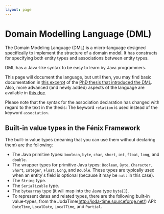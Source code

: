 ```yaml
---
layout: page
---
```


# Domain Modelling Language (DML)

The Domain Modeling Language (DML) is a micro-language designed specifically
to implement the structure of a domain model. It has constructs for specifying
both entity types and associations between entity types.

DML has a Java-like syntax to be easy to learn by Java programmers.

This page will document the language, but until then, you may find basic
documentation in [this excerpt][cachopo-phd-dml] of the
[PhD thesis that introduced the DML][cachopo-phd].  Also, more advanced (and
newly added) aspects of the language are available in
[this doc][dml-reference].

Please note that the syntax for the association declaration has changed with
regard to the text in the thesis: The keyword `relation` is used instead of
the keyword `association`.

## Built-in value types in the Fénix Framework

The built-in value types (meaning that you can use them without declaring
them) are the following:

  * The Java primitive types: `boolean`, `byte`, `char`, `short`, `int`,
    `float`, `long`, and `double`.
  * The wrapper types for primitive Java types: `Boolean`, `Byte`,
    `Character`, `Short`, `Integer`, `Float`, `Long`, and `Double`. These
    types are typically used when an entity's field is optional (because it
    may be `null` in this case).
  * The `String` type.
  * The `Serializable` type.
  * The `bytearray` type (it will map into the Java type `byte[]`).
  * To represent dates and related types, there are the following built-in
    value-types, from the JodaTime(http://joda-time.sourceforge.net/) API:
    `DateTime`, `LocalDate`, `LocalTime`, and `Partial`.

[cachopo-phd-dml]: https://github.com/fenix-framework/fenix-framework/blob/master-ff2/docs/dml-doc.pdf?raw=true
[cachopo-phd]: https://dspace.ist.utl.pt/bitstream/2295/132008/2/cachopo-phd.pdf
[dml-reference]: https://github.com/fenix-framework/fenix-framework/blob/master-ff2/docs/dml-reference.md

